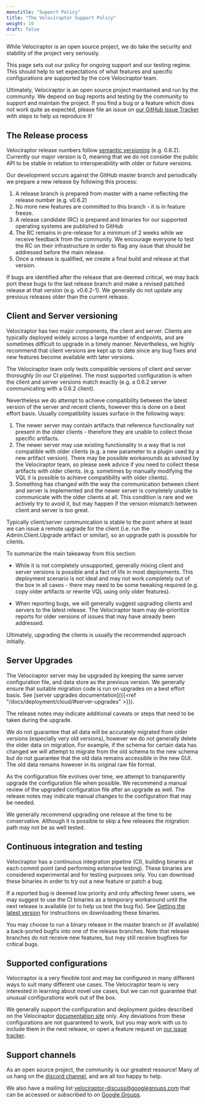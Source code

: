 ```yaml
---
menutitle: "Support Policy"
title: "The Velociraptor Support Policy"
weight: 10
draft: false
---
```


While Velociraptor is an open source project, we do take the security
and stability of the project very seriously.

This page sets out our policy for ongoing support and our testing
regime. This should help to set expectations of what features and
specific configurations are supported by the core Velociraptor team.

Ultimately, Velociraptor is an open source project maintained and run
by the community. We depend on bug reports and testing by the
community to support and maintain the project. If you find a bug or a
feature which does not work quite as expected, please file an issue on
[our GitHub Issue
Tracker](https://github.com/Velocidex/velociraptor/issues) with steps
to help us reproduce it!

## The Release process

Velociraptor release numbers follow [semantic versioning](https://semver.org/)
(e.g. 0.6.2). Currently our major version is 0, meaning that we do not
consider the public API to be stable in relation to interoperability
with older or future versions.

Our development occurs against the GitHub master branch and
periodically we prepare a new release by following this process:

1. A release branch is prepared from master with a name reflecting the
   release number (e.g. v0.6.2)
2. No more new features are committed to this branch - it is in
   feature freeze.
3. A release candidate (RC) is prepared and binaries for our supported
   operating systems are published to GitHub
4. The RC remains in pre-release for a minimum of 2 weeks while we
   receive feedback from the community. We encourage everyone to test
   the RC on their infrastructure in order to flag any issue that
   should be addressed before the main release.
5. Once a release is qualified, we create a final build and release at
   that version.

If bugs are identified after the release that are deemed critical, we
may back port these bugs to the last release branch and make a revised
patched release at that version (e.g. v0.6.2-1). We generally do not
update any previous releases older than the current release.


## Client and Server versioning

Velociraptor has two major components, the client and server. Clients
are typically deployed widely across a large number of endpoints, and
are sometimes difficult to upgrade in a timely manner. Nevertheless,
we highly recommend that client versions are kept up to date since any
bug fixes and new features become available with later versions.

The Velociraptor team only tests compatible versions of client and
server thoroughly (in our CI pipeline). The most supported
configuration is when the client and server versions match exactly
(e.g. a 0.6.2 server communicating with a 0.6.2 client).

Nevertheless we do attempt to achieve compatibility between the latest
version of the server and recent clients, however this is done on a
best effort basis. Usually compatibility issues surface in the
following ways:

1. The newer server may contain artifacts that reference functionality
   not present in the older clients - therefore they are unable to
   collect those specific artifacts.
2. The newer server may use existing functionality in a way that is
   not compatible with older clients (e.g. a new parameter to a plugin
   used by a new artifact version). There may be possible workarounds
   as advised by the Velociraptor team, so please seek advice if you
   need to collect these artifacts with older clients. (e.g. sometimes
   by manually modifying the VQL it is possible to achieve
   compatibility with older clients).
3. Something has changed with the way the communication between client
   and server is implemented and the newer server is completely unable
   to communicate with the older clients at all. This condition is
   rare and we actively try to avoid it, but may happen if the version
   mismatch between client and server is too great.

Typically client/server communication is stable to the point where at
least we can issue a remote upgrade for the client (i.e. run the
Admin.Client.Upgrade artifact or similar), so an upgrade path is
possible for clients.

To summarize the main takeaway from this section:

* While it is not completely unsupported, generally mixing client and
  server versions is possible and a fact of life in most
  deployments. This deployment scenario is not ideal and may not work
  completely out of the box in all cases - there may need to be some
  tweaking required (e.g. copy older artifacts or rewrite VQL using
  only older features).

* When reporting bugs, we will generally suggest upgrading clients and
  servers to the latest release. The Velociraptor team may
  de-prioritize reports for older versions of issues that may have
  already been addressed.

Ultimately, upgrading the clients is usually the recommended approach
initially.


## Server Upgrades

The Velociraptor server may be upgraded by keeping the same server
configuration file, and data store as the previous version. We
generally ensure that suitable migration code is run on upgrades on a
best effort basis. See [server upgrades documentation]({{<ref "/docs/deployment/cloud/#server-upgrades" >}}).

The release notes may indicate additional caveats or steps that need
to be taken during the upgrade.

We do not guarantee that all data will be accurately migrated from
older versions (especially very old versions), however we do not
generally delete the older data on migration. For example, if the
schema for certain data has changed we will attempt to migrate from
the old schema to the new schema but do not guarantee that the old
data remains accessible in the new GUI. The old data remains however
in its original raw file format.

As the configuration file evolves over time, we attempt to
transparently upgrade the configuration file when possible. We
recommend a manual review of the upgraded configuration file after an
upgrade as well. The release notes may indicate manual changes to the
configuration that may be needed.

We generally recommend upgrading one release at the time to be
conservative. Although it is possible to skip a few releases the
migration path may not be as well tested.

## Continuous integration and testing

Velociraptor has a continuous integration pipeline (CI), building
binaries at each commit point (and performing extensive
testing). These binaries are considered experimental and for testing
purposes only. You can download these binaries in order to try out a
new feature or patch a bug.

If a reported bug is deemed low priority and only affecting fewer
users, we may suggest to use the CI binaries as a temporary workaround
until the next release is available (or to help us test the bug
fix). See [Getting the latest
version](https://github.com/Velocidex/velociraptor#getting-the-latest-version)
for instructions on downloading these binaries.

You may choose to run a binary release in the master branch or (if
available) a back-ported bugfix into one of the release branches. Note
that release branches do not receive new features, but may still
receive bugfixes for critical bugs.

## Supported configurations

Velociraptor is a very flexible tool and may be configured in many
different ways to suit many different use cases. The Velociraptor team
is very interested in learning about novel use cases, but we can not
guarantee that unusual configurations work out of the box.

We generally support the configuration and deployment guides described
on the Velociraptor [documentation
site](https://docs.velociraptor.app/) only. Any deviations from these
configurations are not guaranteed to work, but you may work with us to
include them in the next release, or open a feature request on [our
issue tracker](https://github.com/Velocidex/velociraptor/issues).


## Support channels

As an open source project, the community is our greatest resource!
Many of us hang on the [discord
channel](https://docs.velociraptor.app/discord/), and are all too
happy to help.

We also have a mailing list velociraptor-discuss@googlegroups.com that
can be accessed or subscribed to on [Google
Groups](https://groups.google.com/g/velociraptor-discuss).
